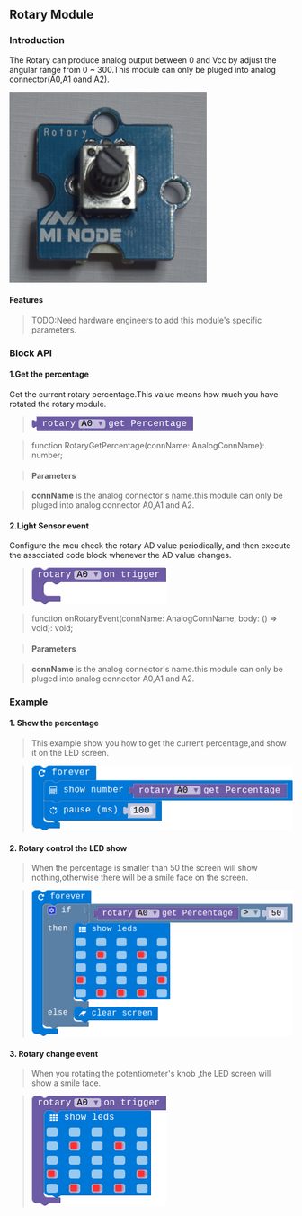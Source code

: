 ## Rotary Module

### Introduction

The Rotary can produce analog output between 0 and Vcc by adjust the angular range from 0 ~ 300.This module can only be pluged into analog connector(A0,A1 oand A2).

![module_pic](./image/modules/rotary.png)

#### Features

> TODO:Need hardware engineers to add this module's specific parameters.

### Block API

#### 1.Get the percentage

Get the current rotary percentage.This value means how much you have rotated the rotary module.

> ![pic1](./image/rotary/get-percentage.png)

> function RotaryGetPercentage(connName: AnalogConnName): number;

> #### Parameters

> **connName** is the analog connector's name.this module can only be pluged into analog connector A0,A1 and A2.

#### 2.Light Sensor event

Configure the mcu check the rotary AD value periodically, and then execute the associated code block whenever the AD value changes.

> ![pic2](./image/rotary/rotary-event.png)

> function onRotaryEvent(connName: AnalogConnName, body: () => void): void;

> #### Parameters

> **connName** is the analog connector's name.this module can only be pluged into analog connector A0,A1 and A2.

### Example

#### 1. Show the percentage

> This example show you how to get the current percentage,and show it on the LED screen.

> ![pic1](./image/rotary/rotary-show-percentage.png)

#### 2. Rotary control the LED show

> When the percentage is smaller than 50 the screen will show nothing,otherwise there will be a smile face on the screen.

> ![pic1](./image/rotary/get-per-new.png)

#### 3. Rotary change event

> When you rotating the potentiometer's knob ,the LED screen will show a smile face.

> ![pic1](./image/rotary/rotary-event-show.png)
